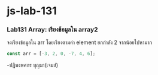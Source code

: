 # js-lab-131
### Lab131 Array: เรียงข้อมูลใน array2
จงเรียงข้อมูลใน arr โดยเรียงตามค่า element ยกกำลัง 2 จากน้อยไปหามาก

```JavaScript
const arr = [-3, 2, 0, -7, 4, 6];
```
-ปฏิพงษศกร บุญมา(เจมส์)
